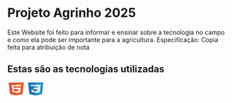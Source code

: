 # Projeto Agrinho 2025
Este Website foi feito para informar e ensinar sobre a tecnologia no campo e como ela pode ser importante para a agricultura.
Especificação: Copia feita para atribuição de nota
## Estas são as tecnologias utilizadas
 <img align="center" alt="Leo-HTML" height="30" width="40" src="https://raw.githubusercontent.com/devicons/devicon/master/icons/html5/html5-original.svg">  <img align="center" alt="Leo-CSS" height="30" width="40" src="https://raw.githubusercontent.com/devicons/devicon/master/icons/css3/css3-original.svg">
